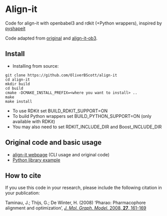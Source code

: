 # Align-it

Code for align-it with openbabel3 and rdkit (+Python wrappers), inspired by [pyshapeit](https://github.com/rdkit/shape-it)

Code adapted from [original](http://silicos-it.be.s3-website-eu-west-1.amazonaws.com/software/align-it/1.0.4/align-it.html) and [align-it-ob3](https://github.com/iwatobipen/align-it-ob3).

## Install

* Installing from source:
```
git clone https://github.com/OliverBScott/align-it
cd align-it
mkdir build
cd build
cmake -DCMAKE_INSTALL_PREFIX=<where you want to install> ..
make 
make install
```

* To use RDKit set BUILD_RDKIT_SUPPORT=ON
* To build Python wrappers set BUILD_PYTHON_SUPPORT=ON (only available with RDKit)
* You may also need to set RDKIT_INCLUDE_DIR and Boost_INCLUDE_DIR

## Original code and basic usage
- [align-it webpage](http://silicos-it.be.s3-website-eu-west-1.amazonaws.com/software/align-it/1.0.4/align-it.html) (CLI usage and original code)
- [Python library example](https://github.com/OliverBScott/align-it/tree/master/example)

## How to cite
If you use this code in your research, please include the following citation in your publication:

Taminau, J.; Thijs, G.; De Winter, H. (2008) ‘Pharao: Pharmacophore alignment and optimization’, [*J. Mol. Graph. Model.* 2008, **27**, 161-169](https://doi.org/10.1016/j.jmgm.2008.04.003)
